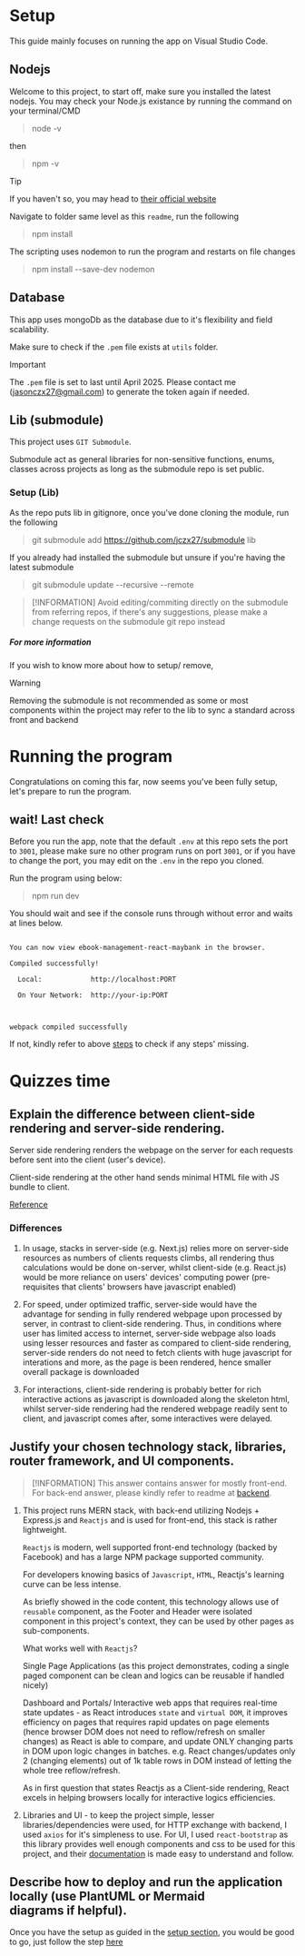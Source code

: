 # Setup

This guide mainly focuses on running the app on Visual Studio Code.

## Nodejs

Welcome to this project, to start off, make sure you installed the latest nodejs.
You may check your Node.js existance by running the command on your terminal/CMD

> node -v

then

> npm -v

> [!TIP]
> If you haven't so, you may head to [their official website](https://nodejs.org/en/download/)

Navigate to folder same level as this `readme`, run the following

> npm install

The scripting uses nodemon to run the program and restarts on file changes

> npm install --save-dev nodemon

## Database

This app uses mongoDb as the database due to it's flexibility and field scalability.

Make sure to check if the `.pem` file exists at `utils` folder.

> [!IMPORTANT]
> The `.pem` file is set to last until April 2025. Please contact me (jasonczx27@gmail.com) to generate the token again if needed.

## Lib (submodule)

This project uses `GIT Submodule`.

Submodule act as general libraries for non-sensitive functions, enums, classes across projects as long as the submodule repo is set public.

### Setup (Lib)

As the repo puts lib in gitignore, once you've done cloning the module,
run the following

> git submodule add https://github.com/jczx27/submodule lib

If you already had installed the submodule but unsure if you're having the latest submodule

> git submodule update --recursive --remote

> [!INFORMATION]
> Avoid editing/commiting directly on the submodule from referring repos, if there's any suggestions, please make a change requests on the submodule git repo instead

##### For more information

If you wish to know more about how to setup/ remove, [<visit the source repo>](https://github.com/jczx27/submodule)

> [!WARNING]
> Removing the submodule is not recommended as some or most components within the project may refer to the lib to sync a standard across front and backend

# Running the program

Congratulations on coming this far, now seems you've been fully setup, let's prepare to run the program.

## wait! Last check

Before you run the app, note that the default `.env` at this repo sets the port to `3001`, please make sure no other program runs on port `3001`, or if you have to change the port, you may edit on the `.env` in the repo you cloned.

Run the program using below:

> npm run dev

You should wait and see if the console runs through without error and waits at lines below.

<code>
You can now view ebook-management-react-maybank in the browser.<br/>
Compiled successfully!<br/>
  Local:            http://localhost:PORT<br/>
  On Your Network:  http://your-ip:PORT<br/>

webpack compiled successfully<br/></code>

If not, kindly refer to above [steps](#setup) to check if any steps' missing.

# Quizzes time

## Explain the difference between client-side rendering and server-side rendering.

Server side rendering renders the webpage on the server for each requests before sent into the client (user's device).

Client-side rendering at the other hand sends minimal HTML file with JS bundle to client.

[Reference](https://www.geeksforgeeks.org/server-side-rendering-vs-client-side-rendering-vs-server-side-generation/)

### Differences

1.  In usage, stacks in server-side (e.g. Next.js) relies more on server-side resources as numbers of clients requests climbs, all rendering thus calculations would be done on-server, whilst client-side (e.g. React.js) would be more reliance on users' devices' computing power (pre-requisites that clients' browsers have javascript enabled)

2.  For speed, under optimized traffic, server-side would have the advantage for sending in fully rendered webpage upon processed by server, in contrast to client-side rendering. Thus, in conditions where user has limited access to internet, server-side webpage also loads using lesser resources and faster as compared to client-side rendering, server-side renders do not need to fetch clients with huge javascript for interations and more, as the page is been rendered, hence smaller overall package is downloaded

3.  For interactions, client-side rendering is probably better for rich interactive actions as javascript is downloaded along the skeleton html, whilst server-side rendering had the rendered webpage readily sent to client, and javascript comes after, some interactives were delayed.

## Justify your chosen technology stack, libraries, router framework, and UI components.

> [!INFORMATION]
> This answer contains answer for mostly front-end. For back-end answer, please kindly refer to readme at [backend](https://github.com/jczx27/ebook-management-nodejs-maybank).

1.  This project runs MERN stack, with back-end utilizing Nodejs + Express.js and `Reactjs` and is used for front-end, this stack is rather lightweight.

    `Reactjs` is modern, well supported front-end technology (backed by Facebook) and has a large NPM package supported community.

    For developers knowing basics of `Javascript`, `HTML`, Reactjs's learning curve can be less intense.

    As briefly showed in the code content, this technology allows use of `reusable` component, as the Footer and Header were isolated component in this project's context, they can be used by other pages as sub-components.

    What works well with `Reactjs`?

    Single Page Applications (as this project demonstrates, coding a single paged component can be clean and logics can be reusable if handled nicely)

    Dashboard and Portals/ Interactive web apps that requires real-time state updates - as React introduces `state` and `virtual DOM`, it improves efficiency on pages that requires rapid updates on page elements (hence browser DOM does not need to reflow/refresh on smaller changes) as React is able to compare, and update ONLY changing parts in DOM upon logic changes in batches.
    e.g. React changes/updates only 2 (changing elements) out of 1k table rows in DOM instead of letting the whole tree reflow/refresh.

    As in first question that states Reactjs as a Client-side rendering, React excels in helping browsers locally for interactive logics efficiencies.

2.  Libraries and UI - to keep the project simple, lesser libraries/dependencies were used, for HTTP exchange with backend, I used `axios` for it's simpleness to use.
    For UI, I used `react-bootstrap` as this library provides well enough components and css to be used for this project, and their [documentation](https://react-bootstrap.netlify.app/docs/getting-started/introduction) is made easy to understand and follow.

## Describe how to deploy and run the application locally (use PlantUML or Mermaid diagrams if helpful).

Once you have the setup as guided in the [setup section](#setup), you would be good to go, just follow the step [here](#running-the-program)
